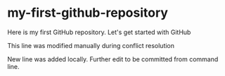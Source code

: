# my-first-github-repository
Here is my first GitHub repository. Let's get started with GitHub

This line was modified manually during conflict resolution

New line was added locally. Further edit to be committed from command line.